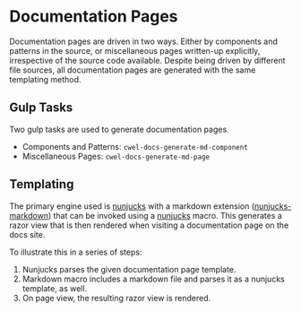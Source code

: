 # Documentation Pages

Documentation pages are driven in two ways. Either by components and patterns
in the source, or miscellaneous pages written-up explicitly, irrespective of
the source code available. Despite being driven by different file sources, all
documentation pages are generated with the same templating method.

## Gulp Tasks

Two gulp tasks are used to generate documentation pages.

- Components and Patterns: `cwel-docs-generate-md-component`
- Miscellaneous Pages: `cwel-docs-generate-md-page`

## Templating

The primary engine used is [nunjucks](https://mozilla.github.io/nunjucks/)
with a markdown extension
([nunjucks-markdown](https://www.npmjs.com/package/nunjucks-markdown)) that can
be invoked using a [nunjucks](https://mozilla.github.io/nunjucks/) macro. This
generates a razor view that is then rendered when visiting a documentation page
on the docs site.

To illustrate this in a series of steps:

1. Nunjucks parses the given documentation page template.
1. Markdown macro includes a markdown file and parses it as a nunjucks template,
as well.
1. On page view, the resulting razor view is rendered.
